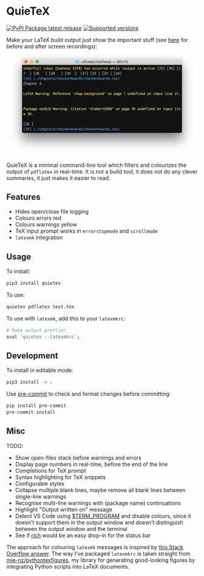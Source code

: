 # QuieTeX
[![PyPI Package latest release](https://img.shields.io/pypi/v/quietex.svg)](https://pypi.org/project/quietex)
[![Supported versions](https://img.shields.io/pypi/pyversions/quietex.svg)](https://pypi.org/project/quietex)

Make your LaTeX build output just show the important stuff (see [here](/screen-recordings.md) for before and after screen recordings):
![Screenshot of LaTeX build output from a chapter of my thesis](img/screenshot.png)

QuieTeX is a minimal command-line tool which filters and colourizes the output of `pdflatex` in real-time.
It is not a build tool, it does not do any clever summaries, it just makes it easier to read.




## Features
* Hides open/close file logging
* Colours errors red
* Colours warnings yellow
* TeX input prompt works in `errorstopmode` and `scrollmode`
* `latexmk` integration



## Usage
To install:
```bash
pip3 install quietex
```

To use:
```bash
quietex pdflatex test.tex
```

To use with `latexmk`, add this to your `latexmkrc`:
```perl
# Make output prettier
eval `quietex --latexmkrc`;
```



## Development
To install in editable mode:
```bash
pip3 install -e .
```

Use [pre-commit](https://pre-commit.com) to check and format changes before committing:
```bash
pip install pre-commit
pre-commit install
```



## Misc
TODO:
* Show open-files stack before warnings and errors
* Display page numbers in real-time, before the end of the line
* Completions for TeX prompt
* Syntax highlighting for TeX snippets
* Configurable styles
* Collapse multiple blank lines, maybe remove all blank lines between single-line warnings
* Recognise multi-line warnings with (package name) continuations
* Highlight "Output written on" message
* Detect VS Code using [$TERM_PROGRAM](https://stackoverflow.com/a/57789690) and disable colours, since it doesn't support them in the output window and doesn't distinguish between the output window and the terminal
* See if [rich](https://github.com/willmcgugan/rich#status) would be an easy drop-in for the status bar

The approach for colouring `latexmk` messages is inspired by [this Stack Overflow answer](https://tex.stackexchange.com/a/406370).
The way I've packaged `latexmkrc` is taken straight from [mje-nz/pythontexfigures](https://github.com/mje-nz/pythontexfigure), my library for generating good-looking figures by integrating Python scripts into LaTeX documents.
